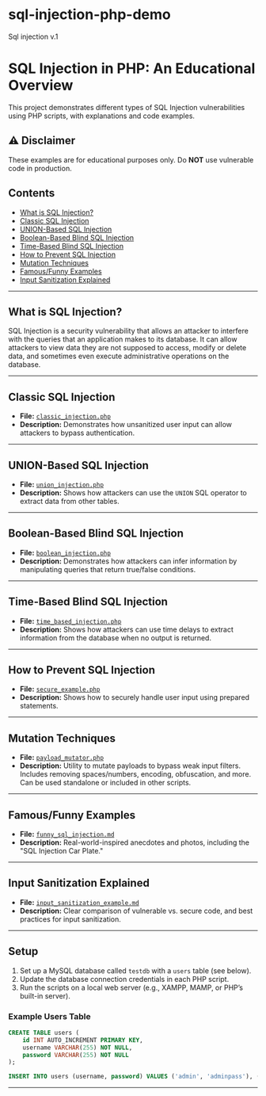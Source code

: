 # sql-injection-php-demo
Sql injection v.1

# SQL Injection in PHP: An Educational Overview

This project demonstrates different types of SQL Injection vulnerabilities using PHP scripts, with explanations and code examples.

## ⚠️ Disclaimer

These examples are for educational purposes only. Do **NOT** use vulnerable code in production.

## Contents

- [What is SQL Injection?](#what-is-sql-injection)
- [Classic SQL Injection](#classic-sql-injection)
- [UNION-Based SQL Injection](#union-based-sql-injection)
- [Boolean-Based Blind SQL Injection](#boolean-based-blind-sql-injection)
- [Time-Based Blind SQL Injection](#time-based-blind-sql-injection)
- [How to Prevent SQL Injection](#how-to-prevent-sql-injection)
- [Mutation Techniques](#mutation-techniques)
- [Famous/Funny Examples](#famousfunny-examples)
- [Input Sanitization Explained](#input-sanitization-explained)

---

## What is SQL Injection?

SQL Injection is a security vulnerability that allows an attacker to interfere with the queries that an application makes to its database. It can allow attackers to view data they are not supposed to access, modify or delete data, and sometimes even execute administrative operations on the database.

---

## Classic SQL Injection

- **File:** [`classic_injection.php`](classic_injection.php)
- **Description:** Demonstrates how unsanitized user input can allow attackers to bypass authentication.

---

## UNION-Based SQL Injection

- **File:** [`union_injection.php`](union_injection.php)
- **Description:** Shows how attackers can use the `UNION` SQL operator to extract data from other tables.

---

## Boolean-Based Blind SQL Injection

- **File:** [`boolean_injection.php`](boolean_injection.php)
- **Description:** Demonstrates how attackers can infer information by manipulating queries that return true/false conditions.

---

## Time-Based Blind SQL Injection

- **File:** [`time_based_injection.php`](time_based_injection.php)
- **Description:** Shows how attackers can use time delays to extract information from the database when no output is returned.

---

## How to Prevent SQL Injection

- **File:** [`secure_example.php`](secure_example.php)
- **Description:** Shows how to securely handle user input using prepared statements.

---

## Mutation Techniques

- **File:** [`payload_mutator.php`](payload_mutator.php)
- **Description:** Utility to mutate payloads to bypass weak input filters. Includes removing spaces/numbers, encoding, obfuscation, and more. Can be used standalone or included in other scripts.

---

## Famous/Funny Examples

- **File:** [`funny_sql_injection.md`](funny_sql_injection.md)
- **Description:** Real-world-inspired anecdotes and photos, including the "SQL Injection Car Plate."

---

## Input Sanitization Explained

- **File:** [`input_sanitization_example.md`](input_sanitization_example.md)
- **Description:** Clear comparison of vulnerable vs. secure code, and best practices for input sanitization.

---

## Setup

1. Set up a MySQL database called `testdb` with a `users` table (see below).
2. Update the database connection credentials in each PHP script.
3. Run the scripts on a local web server (e.g., XAMPP, MAMP, or PHP’s built-in server).

### Example Users Table

```sql
CREATE TABLE users (
    id INT AUTO_INCREMENT PRIMARY KEY,
    username VARCHAR(255) NOT NULL,
    password VARCHAR(255) NOT NULL
);

INSERT INTO users (username, password) VALUES ('admin', 'adminpass'), ('user', 'userpass');
```

---
